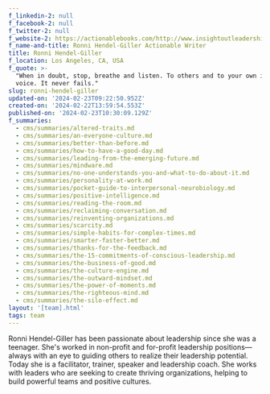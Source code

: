 ```yaml
---
f_linkedin-2: null
f_facebook-2: null
f_twitter-2: null
f_website-2: https://actionablebooks.com/http://www.insightoutleadership.com
f_name-and-title: Ronni Hendel-Giller Actionable Writer
title: Ronni Hendel-Giller
f_location: Los Angeles, CA, USA
f_quote: >-
  "When in doubt, stop, breathe and listen. To others and to your own inner
  voice. It never fails."
slug: ronni-hendel-giller
updated-on: '2024-02-23T09:22:50.952Z'
created-on: '2024-02-22T13:59:54.553Z'
published-on: '2024-02-23T10:30:09.129Z'
f_summaries:
  - cms/summaries/altered-traits.md
  - cms/summaries/an-everyone-culture.md
  - cms/summaries/better-than-before.md
  - cms/summaries/how-to-have-a-good-day.md
  - cms/summaries/leading-from-the-emerging-future.md
  - cms/summaries/mindware.md
  - cms/summaries/no-one-understands-you-and-what-to-do-about-it.md
  - cms/summaries/personality-at-work.md
  - cms/summaries/pocket-guide-to-interpersonal-neurobiology.md
  - cms/summaries/positive-intelligence.md
  - cms/summaries/reading-the-room.md
  - cms/summaries/reclaiming-conversation.md
  - cms/summaries/reinventing-organizations.md
  - cms/summaries/scarcity.md
  - cms/summaries/simple-habits-for-complex-times.md
  - cms/summaries/smarter-faster-better.md
  - cms/summaries/thanks-for-the-feedback.md
  - cms/summaries/the-15-commitments-of-conscious-leadership.md
  - cms/summaries/the-business-of-good.md
  - cms/summaries/the-culture-engine.md
  - cms/summaries/the-outward-mindset.md
  - cms/summaries/the-power-of-moments.md
  - cms/summaries/the-righteous-mind.md
  - cms/summaries/the-silo-effect.md
layout: '[team].html'
tags: team
---
```


Ronni Hendel-Giller has been passionate about leadership since she was a teenager. She's worked in non-profit and for-profit leadership positions—always with an eye to guiding others to realize their leadership potential. Today she is a facilitator, trainer, speaker and leadership coach. She works with leaders who are seeking to create thriving organizations, helping to build powerful teams and positive cultures.
